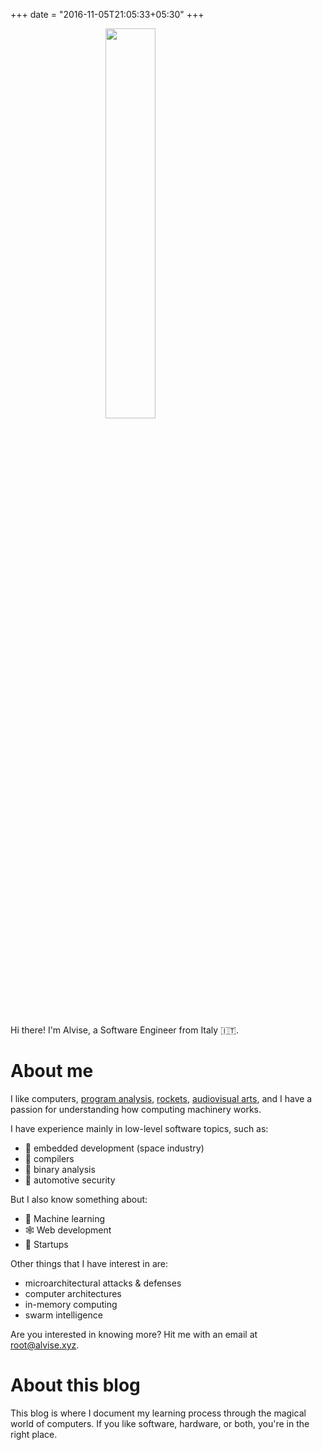 +++
date = "2016-11-05T21:05:33+05:30"
+++

<img src="/img/beemo2.png" style="width:40%; min-width:125px; max-width:200px; display: block; margin:auto; border-radius:0px; padding-bottom:20px;" />

Hi there! I'm Alvise, a Software Engineer from Italy 🇮🇹.

# About me

I like computers, [program analysis](https://rev.ng), [rockets](https://skywarder.eu), [audiovisual arts](https://beyondcommonideas.org), and I have a passion for understanding how computing machinery works.

I have experience mainly in low-level software topics, such as:
* 🚀 embedded development (space industry)
* 🐉 compilers
* 🔬 binary analysis
* 🚗 automotive security

But I also know something about:
* 🤖 Machine learning
* 🕸️ Web development
* 🦄 Startups

Other things that I have interest in are:
* microarchitectural attacks & defenses
* computer architectures
* in-memory computing
* swarm intelligence

Are you interested in knowing more? Hit me with an email at [root@alvise.xyz](mailto:root@alvise.xyz).

# About this blog

This blog is where I document my learning process through the magical world of computers. If you like software, hardware, or both, you're in the right place.
